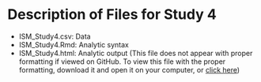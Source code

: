 # Description of Files for Study 4

* ISM_Study4.csv: Data
* ISM_Study4.Rmd: Analytic syntax
* ISM_Study4.html: Analytic output (This file does not appear with proper formatting if viewed on GitHub. To view this file with the proper formatting, download it and open it on your computer, or [click here](http://htmlpreview.github.io/?https://github.com/abrowman/ism-jpsp2017/blob/master/Study%204/ISM_Study4.html))